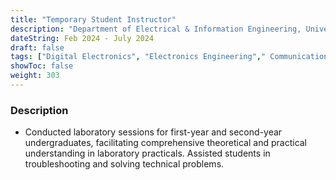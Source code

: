 ```yaml
---
title: "Temporary Student Instructor"
description: "Department of Electrical & Information Engineering, University of Ruhuna"
dateString: Feb 2024 - July 2024
draft: false
tags: ["Digital Electronics", "Electronics Engineering"," Communication Engineering"]
showToc: false
weight: 303
--- 
```


### Description


-  Conducted laboratory sessions for first-year and second-year undergraduates, facilitating
 comprehensive theoretical and practical understanding in laboratory practicals. Assisted students in
 troubleshooting and solving technical problems.
